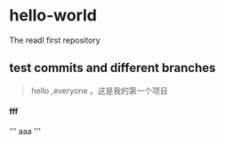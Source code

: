 # hello-world
The  readl first repository

## test commits and different branches

> hello ,everyone 。这是我的第一个项目
#### fff



'''  aaa
'''

